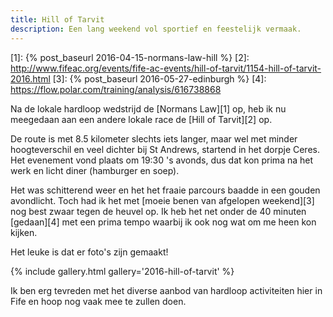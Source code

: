 ```yaml
---
title: Hill of Tarvit
description: Een lang weekend vol sportief en feestelijk vermaak.
---
```

[1]: {% post_baseurl 2016-04-15-normans-law-hill %}
[2]: http://www.fifeac.org/events/fife-ac-events/hill-of-tarvit/1154-hill-of-tarvit-2016.html
[3]: {% post_baseurl 2016-05-27-edinburgh %}
[4]: https://flow.polar.com/training/analysis/616738868

Na de lokale hardloop wedstrijd de [Normans Law][1] op, heb ik nu meegedaan aan een andere lokale race de [Hill of Tarvit][2] op.

<a name="more"></a>

De route is met 8.5 kilometer slechts iets langer, maar wel met minder hoogteverschil en veel dichter bij St Andrews, startend in het dorpje Ceres. Het evenement vond plaats om 19:30 's avonds, dus dat kon prima na het werk en licht diner (hamburger en soep).

Het was schitterend weer en het het fraaie parcours baadde in een gouden avondlicht. Toch had ik het met [moeie benen van afgelopen weekend][3] nog best zwaar tegen de heuvel op. Ik heb het net onder de 40 minuten [gedaan][4] met een prima tempo waarbij ik ook nog wat om me heen kon kijken.

Het leuke is dat er foto's zijn gemaakt!
 
{% include gallery.html gallery='2016-hill-of-tarvit' %}

Ik ben erg tevreden met het diverse aanbod van hardloop activiteiten hier in Fife en hoop nog vaak mee te zullen doen.